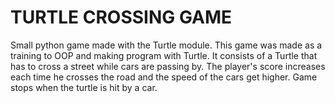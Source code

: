 # TURTLE CROSSING GAME

Small python game made with the Turtle module. This game was made as a training to OOP and making program with Turtle.
It consists of a Turtle that has to cross a street while cars are passing by. The player's score increases each time he crosses
the road and the speed of the cars get higher. Game stops when the turtle is hit by a car.